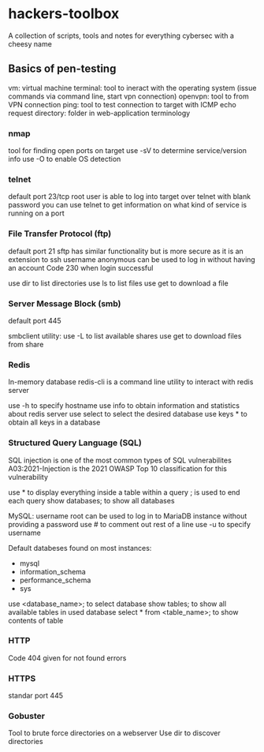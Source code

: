# hackers-toolbox
A collection of scripts, tools and notes for everything cybersec with a cheesy name

## Basics of pen-testing

vm: virtual machine
terminal: tool to ineract with the operating system (issue commands via command line, start vpn connection)
openvpn: tool to from VPN connection
ping: tool to test connection to target with ICMP echo request
directory: folder in web-application terminology

### nmap
tool for finding open ports on target
use -sV to determine service/version info
use -O to enable OS detection

### telnet 
default port 23/tcp
root user is able to log into target over telnet with blank password
you can use telnet to get information on what kind of service is running on a port

### File Transfer Protocol (ftp)
default port 21
sftp has similar functionality but is more secure as it is an extension to ssh
username anonymous can be used to log in without having an account
Code 230 when login successful

use dir to list directories
use ls to list files
use get to download a file

### Server Message Block (smb)
default port 445

smbclient utility:
use -L to list available shares
use get to download files from share

### Redis
In-memory database
redis-cli is a command line utility to interact with redis server

use -h to specify hostname
use info to obtain information and statistics about redis server
use select to select the desired database
use keys * to obtain all keys in a database

### Structured Query Language (SQL)
SQL injection is one of the most common types of SQL vulnerabilites
A03:2021-Injection is the 2021 OWASP Top 10 classification for this vulnerability

use * to display everything inside a table within a query
; is used to end each query
show databases; to show all databases

MySQL:
username root can be used to log in to MariaDB instance without providing a password
use # to comment out rest of a line
use -u to specify username

Default databeses found on most instances:
- mysql
- information_schema
- performance_schema
- sys

use <database_name>; to select database
show tables; to show all available tables in used database
select * from <table_name>; to show contents of table

### HTTP
Code 404 given for not found errors

### HTTPS
standar port 445

### Gobuster
Tool to brute force directories on a webserver
Use dir to discover directories
